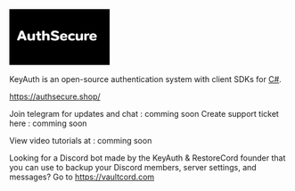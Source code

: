<img src="https://raw.githubusercontent.com/ideveloper-xd/authsecure-cdn/refs/heads/main/v2/assets/media/logos/logo-1-dark.png" alt="" width="180" height="100">

KeyAuth is an open-source authentication system with client SDKs for [C#](https://github.com/Authsecure-shop/Authsecure-CSHARP-Example).

https://authsecure.shop/

Join telegram for updates and chat : comming soon
Create support ticket here : comming soon

View video tutorials at : comming soon

Looking for a Discord bot made by the KeyAuth & RestoreCord founder that you can use to backup your Discord members, server settings, and messages? Go to https://vaultcord.com
